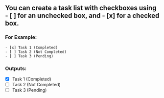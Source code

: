 ## You can create a task list with checkboxes using - [ ] for an unchecked box, and - [x] for a checked box.
### For Example: 
```
- [x] Task 1 (Completed)
- [ ] Task 2 (Not Completed)
- [ ] Task 3 (Pending)
```
### Outputs:
- [x] Task 1 (Completed)
- [ ] Task 2 (Not Completed)
- [ ] Task 3 (Pending)
